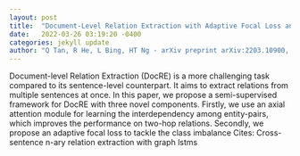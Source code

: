 ```yaml
---
layout: post
title:  "Document-Level Relation Extraction with Adaptive Focal Loss and Knowledge Distillation"
date:   2022-03-26 03:19:20 -0400
categories: jekyll update
author: "Q Tan, R He, L Bing, HT Ng - arXiv preprint arXiv:2203.10900, 2022"
---
```

Document-level Relation Extraction (DocRE) is a more challenging task compared to its sentence-level counterpart. It aims to extract relations from multiple sentences at once. In this paper, we propose a semi-supervised framework for DocRE with three novel components. Firstly, we use an axial attention module for learning the interdependency among entity-pairs, which improves the performance on two-hop relations. Secondly, we propose an adaptive focal loss to tackle the class imbalance Cites: Cross-sentence n-ary relation extraction with graph lstms